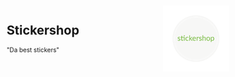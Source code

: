 <div style="display:flex;justify-content:space-between;">
<div>
<h1>Stickershop</h1>
<p>"Da best stickers"</p>
</div>
<img src="src/img/stickershop-logos_transparent.png"
alt="stickershop-logos_transparent"
width="150px"
height="150px"/>
</div>
